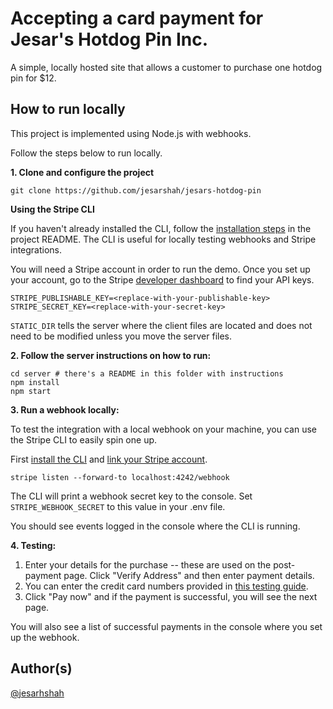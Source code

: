# Accepting a card payment for Jesar's Hotdog Pin Inc. 

A simple, locally hosted site that allows a customer to purchase one hotdog pin for $12. 

## How to run locally

This project is implemented using Node.js with webhooks.

Follow the steps below to run locally.

**1. Clone and configure the project**

```
git clone https://github.com/jesarshah/jesars-hotdog-pin
```

**Using the Stripe CLI**

If you haven't already installed the CLI, follow the [installation steps](https://github.com/stripe/stripe-cli#installation) in the project README. The CLI is useful for locally testing webhooks and Stripe integrations.

You will need a Stripe account in order to run the demo. Once you set up your account, go to the Stripe [developer dashboard](https://stripe.com/docs/development#api-keys) to find your API keys.

```
STRIPE_PUBLISHABLE_KEY=<replace-with-your-publishable-key>
STRIPE_SECRET_KEY=<replace-with-your-secret-key>
```

`STATIC_DIR` tells the server where the client files are located and does not need to be modified unless you move the server files.

**2. Follow the server instructions on how to run:**

```
cd server # there's a README in this folder with instructions
npm install
npm start
```

**3. Run a webhook locally:**

To test the integration with a local webhook on your machine, you can use the Stripe CLI to easily spin one up.

First [install the CLI](https://stripe.com/docs/stripe-cli) and [link your Stripe account](https://stripe.com/docs/stripe-cli#link-account).

```
stripe listen --forward-to localhost:4242/webhook
```

The CLI will print a webhook secret key to the console. Set `STRIPE_WEBHOOK_SECRET` to this value in your .env file.

You should see events logged in the console where the CLI is running.

**4. Testing:**

1. Enter your details for the purchase -- these are used on the post-payment page. Click "Verify Address" and then enter payment details. 
2. You can enter the credit card numbers provided in [this testing guide](https://stripe.com/docs/payments/accept-a-payment#web-test-integration). 
3. Click "Pay now" and if the payment is successful, you will see the next page. 

You will also see a list of successful payments in the console where you set up the webhook. 


## Author(s)

[@jesarhshah](https://twitter.com/jesarshah)

